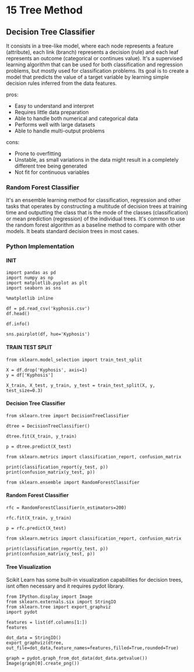 # 15 Tree Method

## Decision Tree Classifier
It consists in a tree-like model, where each node represents a feature (attribute), each link (branch) represents a decision (rule) and each leaf represents an outcome (categorical or continues value).
It's a supervised learning algorithm that can be used for both classification and regression problems, but mostly used for classification problems.
Its goal is to create a model that predicts the value of a target variable by learning simple decision rules inferred from the data features.

pros:
  - Easy to understand and interpret
  - Requires little data preparation
  - Able to handle both numerical and categorical data
  - Performs well with large datasets
  - Able to handle multi-output problems

cons:
  - Prone to overfitting
  - Unstable, as small variations in the data might result in a completely different tree being generated
  - Not fit for continuous variables

### Random Forest Classifier
It's an ensemble learning method for classification, regression and other tasks that operates by constructing a multitude of decision trees at training time and outputting the class that is the mode of the classes (classification) or mean prediction (regression) of the individual trees.
It's common to use the random forest algorithm as a baseline method to compare with other models.
It beats standard decision trees in most cases.

### Python Implementation

#### INIT
```
import pandas as pd
import numpy as np
import matplotlib.pyplot as plt
import seaborn as sns

%matplotlib inline

df = pd.read_csv('kyphosis.csv')
df.head()

df.info()

sns.pairplot(df, hue='Kyphosis')
```

#### TRAIN TEST SPLIT

```
from sklearn.model_selection import train_test_split

X = df.drop('Kyphosis', axis=1)
y = df['Kyphosis']

X_train, X_test, y_train, y_test = train_test_split(X, y, test_size=0.3)
```

#### Decision Tree Classifier
```
from sklearn.tree import DecisionTreeClassifier

dtree = DecisionTreeClassifier()

dtree.fit(X_train, y_train)

p = dtree.predict(X_test)

from sklearn.metrics import classification_report, confusion_matrix

print(classification_report(y_test, p))
print(confusion_matrix(y_test, p))

from sklearn.ensemble import RandomForestClassifier
```

#### Random Forest Classifier
```
rfc = RandomForestClassifier(n_estimators=200)

rfc.fit(X_train, y_train)

p = rfc.predict(X_test)

from sklearn.metrics import classification_report, confusion_matrix

print(classification_report(y_test, p))
print(confusion_matrix(y_test, p))
```

#### Tree Visualization
Scikit Learn has some built-in visualization capabilities for decision trees, isnt often necessary and it requires pydot library.
```
from IPython.display import Image  
from sklearn.externals.six import StringIO  
from sklearn.tree import export_graphviz
import pydot 

features = list(df.columns[1:])
features

dot_data = StringIO()  
export_graphviz(dtree, out_file=dot_data,feature_names=features,filled=True,rounded=True)

graph = pydot.graph_from_dot_data(dot_data.getvalue())  
Image(graph[0].create_png())  
```
